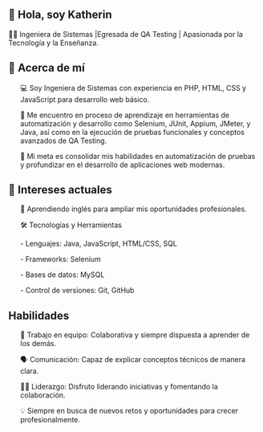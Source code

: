 ## 👋 Hola, soy Katherin
👩‍💻 Ingeniera de Sistemas |Egresada de QA Testing | Apasionada por la Tecnología y la Enseñanza.

## 📌 Acerca de mí

<ul> 💻 Soy Ingeniera de Sistemas con experiencia en PHP, HTML, CSS y JavaScript para desarrollo web básico.</ul>
<ul>🌟 Me encuentro en proceso de aprendizaje en herramientas de automatización y desarrollo como Selenium, JUnit, Appium, JMeter, y Java, así como en la ejecución de pruebas funcionales y conceptos avanzados de QA Testing.</ul>
<ul>🚀 Mi meta es consolidar mis habilidades en automatización de pruebas y profundizar en el desarrollo de aplicaciones web modernas.</ul>

## 📘 Intereses actuales

<ul>🚀 Aprendiendo inglés para ampliar mis oportunidades profesionales.</ul>
<ul>🛠️ Tecnologías y Herramientas</ul>

<ul>- Lenguajes: Java, JavaScript, HTML/CSS, SQL</ul>
<ul>- Frameworks: Selenium</ul>
<ul>- Bases de datos: MySQL</ul>
<ul>- Control de versiones: Git, GitHub</ul>

## Habilidades 
<ul>🤝 Trabajo en equipo: Colaborativa y siempre dispuesta a aprender de los demás.</ul>
<ul>🗣️ Comunicación: Capaz de explicar conceptos técnicos de manera clara. </ul>
<ul>👩‍💼 Liderazgo: Disfruto liderando iniciativas y fomentando la colaboración.</ul>
<ul>💡 Siempre en busca de nuevos retos y oportunidades para crecer profesionalmente.</ul>
